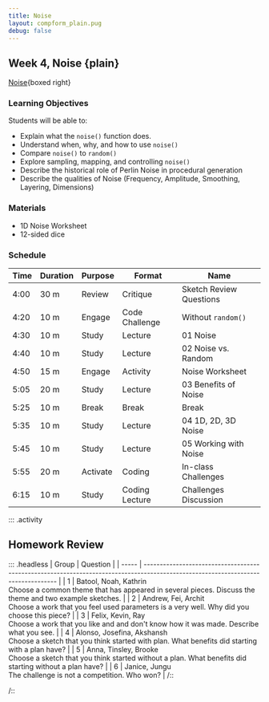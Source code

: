 ```yaml
---
title: Noise
layout: compform_plain.pug
debug: false
---
```


## Week 4, Noise {plain}

[Noise](../noise/index.html){boxed right}

### Learning Objectives

Students will be able to:

- Explain what the `noise()` function does.
- Understand when, why, and how to use `noise()`
- Compare `noise()` to `random()`
- Explore sampling, mapping, and controlling `noise()`
- Describe the historical role of Perlin Noise in procedural generation
- Describe the qualities of Noise (Frequency, Amplitude, Smoothing, Layering, Dimensions)

### Materials

- 1D Noise Worksheet
- 12-sided dice

### Schedule

| Time | Duration | Purpose  | Format         | Name                    |
| ---- | -------- | -------- | -------------- | ----------------------- |
| 4:00 | 30 m     | Review   | Critique       | Sketch Review Questions |
| 4:20 | 10 m     | Engage   | Code Challenge | Without `random()`      |
| 4:30 | 10 m     | Study    | Lecture        | 01 Noise                |
| 4:40 | 10 m     | Study    | Lecture        | 02 Noise vs. Random     |
| 4:50 | 15 m     | Engage   | Activity       | Noise Worksheet         |
| 5:05 | 20 m     | Study    | Lecture        | 03 Benefits of Noise    |
| 5:25 | 10 m     | Break    | Break          | Break                   |
| 5:35 | 10 m     | Study    | Lecture        | 04 1D, 2D, 3D Noise     |
| 5:45 | 10 m     | Study    | Lecture        | 05 Working with Noise   |
| 5:55 | 20 m     | Activate | Coding         | In-class Challenges     |
| 6:15 | 10 m     | Study    | Coding Lecture | Challenges Discussion   |

<!--
### Outline

Homework Discussion

* reason for sketching

01 Noise

* `random()` completely, actually random
* `noise()` random, arranged variation with nice properties
* Perlin Noise is just one example, not the only one.
* Slides
* Many examples of noise focus on visualizing the noise. Leading students to think that the `noise()` function is mostly when you want something to look like `noise()`. On the contrary, the noise function can be used any time you want _good looking variation_. Also, you probably want to shape the noise a bit so it doesn't look like straight `noise()`.
* `random()` doesn't take parameters but `noise()` does. Understanding what parameters to pass in is often confusing when you start using `noise()`. Once you get a hang of it, the parameters become the key to the power of `noise()`.
* live code example using `noise()`

04 Noise Worksheet, Building Noise

* Dice, Decks, LUTs
* Roll Dice - Build an N-Dimensional infinite field
* Connect Dots - Create an interpolated look up
* Could extend to more dimensions (figures)
* compare `random()` (dice) to `noise()` (LUT)
* answer key question: where does input come from?
* Make a drawing like [ . o O . o o . O ] using dice, using noise
* Make an animation [ . -> O -> o ] using dice, using noise

02 Noise vs. Random + 03 Benefits of Noise

* `random()` is better when you want actually random _variation_
* `noise()` is better when you want aethetically pleasing _variation_
* Control Frequency
* Fractal Detail
* Control Repeatability
* Looks Good
* `random()` vs `noise()` examples
* 1D Noise Example
* Range of `noise()`
* Fractal Noise

Challenges

* Intro
* Coding
* Q+A

05 Working With Noise

* Calling Noise: What do you pass in?
* Controlling Frequency
* Amplitude and Range
* Detail (optional)
* Seed (optional) -->

::: .activity

## Homework Review

::: .headless
| Group | Question |
| ----- | --------------------------------------------------------------------------------------------------------------------------------- |
| 1 | Batool, Noah, Kathrin <br/>Choose a common theme that has appeared in several pieces. Discuss the theme and two example sketches. |
| 2 | Andrew, Fei, Archit <br/>Choose a work that you feel used parameters is a very well. Why did you choose this piece? |
| 3 | Felix, Kevin, Ray <br/>Choose a work that you like and and don't know how it was made. Describe what you see. |
| 4 | Alonso, Josefina, Akshansh <br/>Choose a sketch that you think started with plan. What benefits did starting with a plan have? |
| 5 | Anna, Tinsley, Brooke <br/>Choose a sketch that you think started without a plan. What benefits did starting without a plan have? |
| 6 | Janice, Jungu <br/>The challenge is not a competition. Who won? |
/::

/::

<style> 
    .headless thead {
        display: none;
    }
</style>
